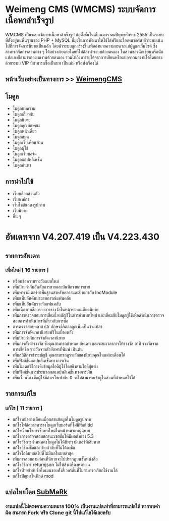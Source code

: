# Weimeng CMS (WMCMS) ระบบจัดการเนื้อหาสำเร็จรูป
  WMCMS เป็นระบบจัดการเนื้อหาสำเร็จรูป ก่อตั้งขั้นในเดือนมกราคมปีพุทธศักราช 2555 เป็นระบบที่ตั้งอยู่บนพื้นฐานของ PHP + MySQL ที่มุ่งในการพัฒนาให้ใช้ได้ฟรีและโอเพนซอร์ส ตัวระบบเน้นไปที่การจัดการนิยายเป็นหลัก โดยตัวระบบถูกสร้างขึ้นเพื่ออำนวยความสะดวกแก่ผู้ดูแลเว็บไซต์ ซึ่งสามารถจัดการส่วนต่าง ๆ ได้อย่างง่ายดายโดยที่ไม่ต้องทำระบบด้วยตนเอง ในส่วนของนักเขียนหรือนักแปลเองก็สามารถลงผลงานด้วยตนเอง รวมไปถึงหารายได้จากการเขียนหรือแปลจากผลงานได้โดยตรงด้วยระบบ VIP ที่สามารถซื้อเป็นบท เป็นเล่ม หรือทั้งเรื่องได้

## หน้าเว็บอย่างเป็นทางการ >> [WeimengCMS](http://www.weimengcms.com)

## โมดูล
- โมดูลบทความ
- โมดูลเกี่ยวกับ
- โมดูลนิยาย
- โมดูลคุณลักษณะ
- โมดูลหน้าเดี่ยว
- โมดูลสมุด
- โมดูลเว็บเพื่อนบ้าน
- โมดูลผู้ใช้
- โมดูลเว็บบอร์ด
- โมดูลแอปพลิเคชั่น
- โมดูลค้นหา

## การนำไปใช้
- เว็บบล็อกส่วนตัว
- เว็บองค์กร
- เว็บไซต์แสดงรูปภาพ
- เว็บนิยาย
- อื่น ๆ

# อัพเดทจาก V4.207.419 เป็น V4.223.430

## รายการอัพเดท
### เพิ่มใหม่ [ 16 รายการ ]
- พร็อบข้อความรางวัลแบบใหม่
- เพิ่มป้ายกำกับอันดับการขายและบันทึกรายการขาย
- เพิ่มพารามิเตอร์ค่าพื้นฐานสำหรับคลาสและป้ายกำกับ IncModule
- เพิ่มแท็บอันดับประสบการณ์แฟนคลับ
- เพิ่มแท็บอันดับรางวัลแฟนคลับ
- เพิ่มเนื้อหาบล็อกรายการรางวัลในหน้ารายละเอียดนิยาย
- เพิ่มการตรวจสอบการเชื่อมโยงบัญชีในการอ่านบทใหม่ และเชื่อมกับโมดูลผู้ใช้เพื่อดำเนินการตรวจสอบการดำเนินการที่เกี่ยวกับการซื้อ
- การตรวจสอบคลาส str อักษรดิจิตอลถูกเพิ่มเป็นว่างเปล่า
- เพิ่มการจำกัดเวลานิยายฟรีในเบื้องหลัง
- เพิ่มป้ายกำกับการจำกัดเวลานิยาย
- เพิ่มการตั้งค่ารางวัล ซึ่งคุณสามารถกำหนด อัพเดท และระยะเวลาการให้รางวัล อาทิ รางวัลจากการเช็คชื่อ รางวัลจากตัวอักษรที่พิมพ์ เป้นต้น
- เพิ่มสถิติการชำระบัญชี คุณสามารถดูรางวัลของนิยายคุณในแต่ละเดือนได้
- เพิ่มฟังก์ชั่นแอปพลิเคชั่นทางการเงิน
- เพิ่มโมเดลวิธีการดึงข้อมูลไอดีผู้ใช้โดยอิงตามไอดีผู้แต่ง
- เพิ่มฟังก์ชั่นการประมวลผลแอปพลิเคชั่นทางการเงิน
- เพิ่มเงื่อนไข เมื่อผู้ใช้มีค่าเรโชเท่ากับ 0 จะไม่สามารถเข้าดูในส่วนที่กำหนดไว้ได้

## รายการแก้ไข
### แก้ไข [ 11 รายการ ]
- แก้ไขหน้าต่างเตือนเมื่อผสานข้อมูลในโมดูลรูปภาพ
- แก้ไชไฟล์คลาสตารางโมดูลเว็บบอร์ดที่ไม่มีฟิลด์ tid
- แก้ไขเงื่อนไขการซื้อบทใหม่ในหน้าหมวดหมู่นิยาย
- แก้ไขการตรวจสอบสถานะเซสชั่นให้มีผลต่ำกว่า 5.3
- แก้ไขวิธีการกำหนดค่าโมดูลไม่ให้มีพารามิเตอร์ที่เสียหาย
- แก้ไขวิธีลงชื่อและป้ายกำกับที่ไม่ได้ลงชื่อ
- แก้ไขไอดีบทถัดไปที่ไม่มีผลในบทล่าสุด
- เพิ่มการสอบถามก่อนที่นิยายจะไปปรากฎบนชั้นหนังสือ
- แก้ไขวิธีการ returnjson ไม่ให้ส้งเครื่องหมาย +
- แก้ไขป้ายกำกับชื่อโดเมนของทั้งสี่เวอร์ชั่นที่ไม่สามารถเรียกใช้งานได้
- แก้ไขปัญหาในฟิลด์ mod

## แปลไทยโดย [SubMaRk](https://naynum.engineer)
### งานแปลนี้ไม่ตรงตามความหมาย 100% เป็นงานแปลเท่าที่สามารถแปลได้ หากพบคำผิด สามารถ Fork หรือ Clone git นี้ไปแก้ไขได้เลยครับ
